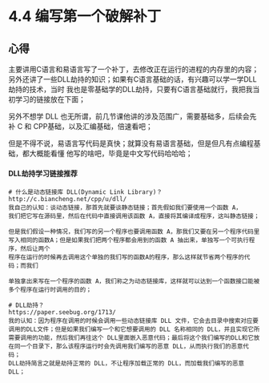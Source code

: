 # 4.4 编写第一个破解补丁

## 心得
主要讲用C语言和易语言写了一个补丁，去修改正在运行的进程的内存里的内容；
另外还讲了一些DLL劫持的知识；如果有C语言基础的话，有兴趣可以学一学DLL劫持的技术，当时
我也是零基础学的DLL劫持，只要有C语言基础就行，我把我当初学习的链接放在下面；

另外不想学 DLL 也无所谓，前几节课他讲的涉及范围广，需要基础多，后续会先补 C 和 CPP基础，以及汇编基础，倍速看吧；

但是不得不说，易语言写代码是真快；就算没有易语言基础，但是但凡有点编程基础，都大概能看懂
他写的啥吧，毕竟是中文写代码哈哈哈；

#### DLL劫持学习链接推荐
```shell
# 什么是动态链接库 DLL(Dynamic Link Library)？
http://c.biancheng.net/cpp/u/dll/
我自己的认知：谈动态链接，那首先就要谈静态链接；首先假如我们要使用一个函数 A，
我们把它写在源码里，然后在代码中直接调用该函数 A，直接将其编译成程序，这叫静态链接；

但是我们假设一种情况，我们写的另一个程序也要调用函数 A，那我们又要在另一个程序代码里写入相同的函数A；但是如果我们把两个程序都会用到的函数 A 抽出来，单独写一个可执行程序，然后让两个
程序在运行的时候再去调用这个单独的我们写的函数A的程序，那么这样就节省两个程序的代码；而我们

单独拿出来写在一个程序的函数 A，我们称之为动态链接库，这样就可以达到一个函数接口能被多个程序在运行时调用的目的；

# DLL劫持？
https://paper.seebug.org/1713/
我的认知：因为程序在调用的时候会调用一些动态链接库 DLL 文件，它会去目录中搜索对应要调用的DLL文件；但是如果我们编写一个和它想要调用的 DLL 名称相同的 DLL，并且实现它所需要调用的功能，然后我们再往这个 DLL里面嵌入恶意代码；最后将这个我们编写的DLL和它放在同一个目录下，那么该程序运行时会先调用我们编写的恶意 DLL，从而执行我们的恶意代码；
DLL劫持简言之就是劫持正常的 DLL，不让程序加载正常的 DLL，而加载我们编写的恶意 DLL；

```